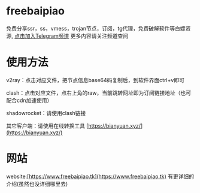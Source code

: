 # freebaipiao
免费分享ssr，ss，vmess，trojan节点，订阅，tg代理，免费破解软件等白嫖资源,
[点击加入Telegram频道](https://t.me/freebaipiao)
更多内容请关注频道查阅

# 使用方法
v2ray：点击对应文件，把节点信息base64码复制后，到软件界面ctrl+v即可

clash：点击对应文件，点右上角的raw，当前跳转网址即为订阅链接地址（也可配合cdn加速使用）

shadowrocket：请使用clash链接

其它客户端：请使用在线转换工具 [https://bianyuan.xyz/](https://bianyuan.xyz/)

# 网站
website:[https://www.freebaipiao.tk](https://www.freebaipiao.tk)
有更详细的介绍(虽然也没详细哪里去)
